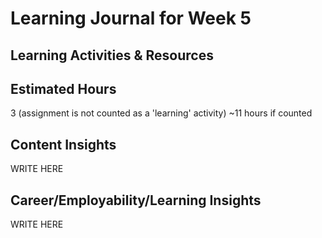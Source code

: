 # Learning Journal for Week 5

## Learning Activities & Resources





## Estimated Hours

3 (assignment is not counted as a 'learning' activity)
~11 hours if counted


## Content Insights

WRITE HERE


## Career/Employability/Learning Insights

WRITE HERE
